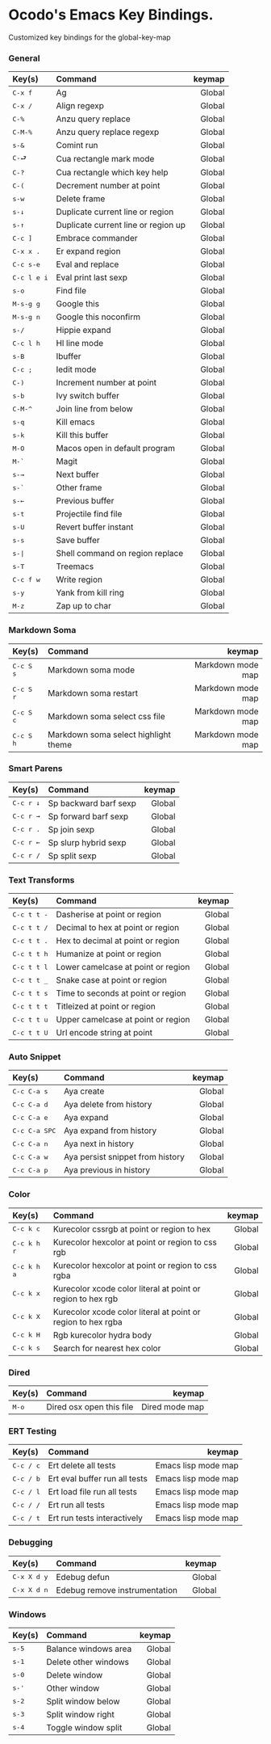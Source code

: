 # Ocodo's Emacs Key Bindings.

 Customized key bindings for the global-key-map

### General

| Key(s)               | Command                             | keymap |
|:---------------------|:------------------------------------|-------:|
| <kbd>C-x f</kbd>     | Ag                                  | Global |
| <kbd>C-x /</kbd>     | Align regexp                        | Global |
| <kbd>C-%</kbd>       | Anzu query replace                  | Global |
| <kbd>C-M-%</kbd>     | Anzu query replace regexp           | Global |
| <kbd>s-&</kbd>       | Comint run                          | Global |
| <kbd>C-⮐</kbd>       | Cua rectangle mark mode             | Global |
| <kbd>C-?</kbd>       | Cua rectangle which key help        | Global |
| <kbd>C-(</kbd>       | Decrement number at point           | Global |
| <kbd>s-w</kbd>       | Delete frame                        | Global |
| <kbd>s-↓</kbd>       | Duplicate current line or region    | Global |
| <kbd>s-↑</kbd>       | Duplicate current line or region up | Global |
| <kbd>C-c ]</kbd>     | Embrace commander                   | Global |
| <kbd>C-x x .</kbd>   | Er expand region                    | Global |
| <kbd>C-c s-e</kbd>   | Eval and replace                    | Global |
| <kbd>C-c l e i</kbd> | Eval print last sexp                | Global |
| <kbd>s-o</kbd>       | Find file                           | Global |
| <kbd>M-s-g g</kbd>   | Google this                         | Global |
| <kbd>M-s-g n</kbd>   | Google this noconfirm               | Global |
| <kbd>s-/</kbd>       | Hippie expand                       | Global |
| <kbd>C-c l h</kbd>   | Hl line mode                        | Global |
| <kbd>s-B</kbd>       | Ibuffer                             | Global |
| <kbd>C-c ;</kbd>     | Iedit mode                          | Global |
| <kbd>C-)</kbd>       | Increment number at point           | Global |
| <kbd>s-b</kbd>       | Ivy switch buffer                   | Global |
| <kbd>C-M-^</kbd>     | Join line from below                | Global |
| <kbd>s-q</kbd>       | Kill emacs                          | Global |
| <kbd>s-k</kbd>       | Kill this buffer                    | Global |
| <kbd>M-O</kbd>       | Macos open in default program       | Global |
| <kbd>M-`</kbd>       | Magit                               | Global |
| <kbd>s-→</kbd>       | Next buffer                         | Global |
| <kbd>s-`</kbd>       | Other frame                         | Global |
| <kbd>s-←</kbd>       | Previous buffer                     | Global |
| <kbd>s-t</kbd>       | Projectile find file                | Global |
| <kbd>s-U</kbd>       | Revert buffer instant               | Global |
| <kbd>s-s</kbd>       | Save buffer                         | Global |
| <kbd>s-\|</kbd>      | Shell command on region replace     | Global |
| <kbd>s-T</kbd>       | Treemacs                            | Global |
| <kbd>C-c f w</kbd>   | Write region                        | Global |
| <kbd>s-y</kbd>       | Yank from kill ring                 | Global |
| <kbd>M-z</kbd>       | Zap up to char                      | Global |

### Markdown Soma

| Key(s)             | Command                              |            keymap |
|:-------------------|:-------------------------------------|------------------:|
| <kbd>C-c S s</kbd> | Markdown soma mode                   | Markdown mode map |
| <kbd>C-c S r</kbd> | Markdown soma restart                | Markdown mode map |
| <kbd>C-c S c</kbd> | Markdown soma select css file        | Markdown mode map |
| <kbd>C-c S h</kbd> | Markdown soma select highlight theme | Markdown mode map |

### Smart Parens

| Key(s)             | Command               | keymap |
|:-------------------|:----------------------|-------:|
| <kbd>C-c r ↓</kbd> | Sp backward barf sexp | Global |
| <kbd>C-c r →</kbd> | Sp forward barf sexp  | Global |
| <kbd>C-c r .</kbd> | Sp join sexp          | Global |
| <kbd>C-c r ←</kbd> | Sp slurp hybrid sexp  | Global |
| <kbd>C-c r /</kbd> | Sp split sexp         | Global |

### Text Transforms

| Key(s)               | Command                            | keymap |
|:---------------------|:-----------------------------------|-------:|
| <kbd>C-c t t -</kbd> | Dasherise at point or region       | Global |
| <kbd>C-c t t /</kbd> | Decimal to hex at point or region  | Global |
| <kbd>C-c t t .</kbd> | Hex to decimal at point or region  | Global |
| <kbd>C-c t t h</kbd> | Humanize at point or region        | Global |
| <kbd>C-c t t l</kbd> | Lower camelcase at point or region | Global |
| <kbd>C-c t t _</kbd> | Snake case at point or region      | Global |
| <kbd>C-c t t s</kbd> | Time to seconds at point or region | Global |
| <kbd>C-c t t t</kbd> | Titleized at point or region       | Global |
| <kbd>C-c t t u</kbd> | Upper camelcase at point or region | Global |
| <kbd>C-c t t U</kbd> | Url encode string at point         | Global |

### Auto Snippet

| Key(s)                 | Command                          | keymap |
|:-----------------------|:---------------------------------|-------:|
| <kbd>C-c C-a s</kbd>   | Aya create                       | Global |
| <kbd>C-c C-a d</kbd>   | Aya delete from history          | Global |
| <kbd>C-c C-a e</kbd>   | Aya expand                       | Global |
| <kbd>C-c C-a SPC</kbd> | Aya expand from history          | Global |
| <kbd>C-c C-a n</kbd>   | Aya next in history              | Global |
| <kbd>C-c C-a w</kbd>   | Aya persist snippet from history | Global |
| <kbd>C-c C-a p</kbd>   | Aya previous in history          | Global |

### Color

| Key(s)               | Command                                                      | keymap |
|:---------------------|:-------------------------------------------------------------|-------:|
| <kbd>C-c k c</kbd>   | Kurecolor cssrgb at point or region to hex                   | Global |
| <kbd>C-c k h r</kbd> | Kurecolor hexcolor at point or region to css rgb             | Global |
| <kbd>C-c k h a</kbd> | Kurecolor hexcolor at point or region to css rgba            | Global |
| <kbd>C-c k x</kbd>   | Kurecolor xcode color literal at point or region to hex rgb  | Global |
| <kbd>C-c k X</kbd>   | Kurecolor xcode color literal at point or region to hex rgba | Global |
| <kbd>C-c k H</kbd>   | Rgb kurecolor hydra body                                     | Global |
| <kbd>C-c k s</kbd>   | Search for nearest hex color                                 | Global |

### Dired

| Key(s)         | Command                  |         keymap |
|:---------------|:-------------------------|---------------:|
| <kbd>M-o</kbd> | Dired osx open this file | Dired mode map |

### ERT Testing

| Key(s)             | Command                       |              keymap |
|:-------------------|:------------------------------|--------------------:|
| <kbd>C-c / c</kbd> | Ert delete all tests          | Emacs lisp mode map |
| <kbd>C-c / b</kbd> | Ert eval buffer run all tests | Emacs lisp mode map |
| <kbd>C-c / l</kbd> | Ert load file run all tests   | Emacs lisp mode map |
| <kbd>C-c / /</kbd> | Ert run all tests             | Emacs lisp mode map |
| <kbd>C-c / t</kbd> | Ert run tests interactively   | Emacs lisp mode map |

### Debugging

| Key(s)               | Command                       | keymap |
|:---------------------|:------------------------------|-------:|
| <kbd>C-x X d y</kbd> | Edebug defun                  | Global |
| <kbd>C-x X d n</kbd> | Edebug remove instrumentation | Global |

### Windows

| Key(s)         | Command              | keymap |
|:---------------|:---------------------|-------:|
| <kbd>s-5</kbd> | Balance windows area | Global |
| <kbd>s-1</kbd> | Delete other windows | Global |
| <kbd>s-0</kbd> | Delete window        | Global |
| <kbd>s-'</kbd> | Other window         | Global |
| <kbd>s-2</kbd> | Split window below   | Global |
| <kbd>s-3</kbd> | Split window right   | Global |
| <kbd>s-4</kbd> | Toggle window split  | Global |
